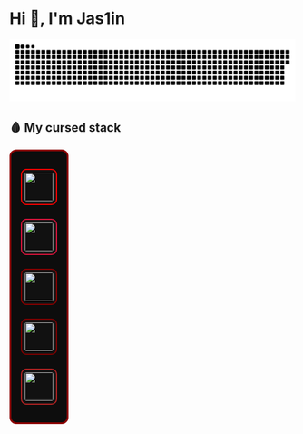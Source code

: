 # Hi 👋, I'm Jas1in  

![Snake animation](https://github.com/cattle4808/cattle4808/blob/main/Parad1st-snake.svg)

## 🩸 My cursed stack  

<div style="border: 3px solid darkred; border-radius: 12px; padding: 12px; background-color: #0d0d0d; display: inline-block;">

  <img src="https://cdn.jsdelivr.net/gh/devicons/devicon/icons/python/python-original.svg" 
       width="50" height="50" 
       style="border:2px solid red; border-radius:10px; padding:5px; background-color:#111; margin:5px;"/>
  
  <img src="https://cdn.jsdelivr.net/gh/devicons/devicon/icons/fastapi/fastapi-original.svg" 
       width="50" height="50" 
       style="border:2px solid crimson; border-radius:10px; padding:5px; background-color:#111; margin:5px;"/>
  
  <img src="https://cdn.jsdelivr.net/gh/devicons/devicon/icons/django/django-plain.svg" 
       width="50" height="50" 
       style="border:2px solid darkred; border-radius:10px; padding:5px; background-color:#111; margin:5px;"/>
  
  <img src="https://cdn.jsdelivr.net/gh/devicons/devicon/icons/postgresql/postgresql-original.svg" 
       width="50" height="50" 
       style="border:2px solid maroon; border-radius:10px; padding:5px; background-color:#111; margin:5px;"/>
  
  <img src="https://cdn.jsdelivr.net/gh/devicons/devicon/icons/docker/docker-original.svg" 
       width="50" height="50" 
       style="border:2px solid firebrick; border-radius:10px; padding:5px; background-color:#111; margin:5px;"/>

</div>
